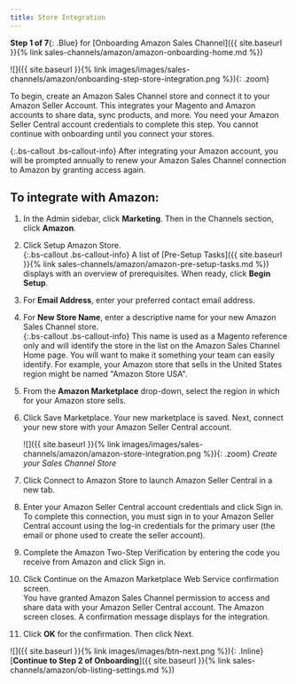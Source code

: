 ```yaml
---
title: Store Integration
---
```



**Step 1 of 7**{: .Blue} for [Onboarding Amazon Sales Channel]({{ site.baseurl }}{% link sales-channels/amazon/amazon-onboarding-home.md %})

![]({{ site.baseurl }}{% link images/images/sales-channels/amazon/onboarding-step-store-integration.png %}){: .zoom}

To begin, create an Amazon Sales Channel store and connect it to your Amazon Seller Account. This integrates your Magento and Amazon accounts to share data, sync products, and more. You need your Amazon Seller Central account credentials to complete this step. You cannot continue with onboarding until you connect your stores.

{:.bs-callout .bs-callout-info}
After integrating your Amazon account, you will be prompted annually to renew your Amazon Sales Channel connection to Amazon by granting access again.

## To integrate with Amazon:

1. In the Admin sidebar, click **Marketing**. Then in the Channels section, click **Amazon**.

1. Click <span class="btn">Setup Amazon Store</span>.
<br/>{:.bs-callout .bs-callout-info}
A list of [Pre-Setup Tasks]({{ site.baseurl }}{% link sales-channels/amazon/amazon-pre-setup-tasks.md %}) displays with an overview of prerequisites. When ready, click **Begin Setup**.

1. For **Email Address**, enter your preferred contact email address.

1. For **New Store Name**, enter a descriptive name for your new Amazon Sales Channel store.
<br/>{:.bs-callout .bs-callout-info}
This name is used as a Magento reference only and will identify the store in the list on the Amazon Sales Channel Home page. You will want to make it something your team can easily identify. For example, your Amazon store that sells in the United States region might be named "Amazon Store USA".

1. From the **Amazon Marketplace** drop-down, select the region in which for your Amazon store sells.

1. Click <span class="btn">Save Marketplace</span>. Your new marketplace is saved. Next, connect your new store with your Amazon Seller Central account.

    ![]({{ site.baseurl }}{% link images/images/sales-channels/amazon/amazon-store-integration.png %}){: .zoom}
    _Create your Sales Channel Store_

1. Click <span class="btn">Connect to Amazon Store</span> to launch Amazon Seller Central in a new tab.

1. Enter your Amazon Seller Central account credentials and click <span class="btn">Sign in</span>.
<br/>To complete this connection, you must sign in to your Amazon Seller Central account using the log-in credentials for the primary user (the email or phone used to create the seller account).

1. Complete the Amazon Two-Step Verification by entering the code you receive from Amazon and click <span class="btn">Sign in</span>.

1. Click <span class="btn">Continue</span> on the Amazon Marketplace Web Service confirmation screen.
<br/>You have granted Amazon Sales Channel permission to access and share data with your Amazon Seller Central account. The Amazon screen closes. A confirmation message displays for the integration.

1. Click **OK** for the confirmation. Then click <span class="btn">Next</span>.

![]({{ site.baseurl }}{% link images/images/btn-next.png %}){: .Inline} [**Continue to Step 2 of Onboarding**]({{ site.baseurl }}{% link sales-channels/amazon/ob-listing-settings.md %})
